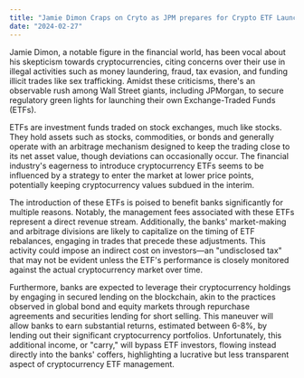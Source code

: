 ```yaml
---
title: "Jamie Dimon Craps on Cryto as JPM prepares for Crypto ETF Launch"
date: "2024-02-27"
---
```

Jamie Dimon, a notable figure in the financial world, has been vocal about his skepticism towards cryptocurrencies, citing concerns over their use in illegal activities such as money laundering, fraud, tax evasion, and funding illicit trades like sex trafficking. Amidst these criticisms, there's an observable rush among Wall Street giants, including JPMorgan, to secure regulatory green lights for launching their own Exchange-Traded Funds (ETFs).

ETFs are investment funds traded on stock exchanges, much like stocks. They hold assets such as stocks, commodities, or bonds and generally operate with an arbitrage mechanism designed to keep the trading close to its net asset value, though deviations can occasionally occur. The financial industry's eagerness to introduce cryptocurrency ETFs seems to be influenced by a strategy to enter the market at lower price points, potentially keeping cryptocurrency values subdued in the interim.

The introduction of these ETFs is poised to benefit banks significantly for multiple reasons. Notably, the management fees associated with these ETFs represent a direct revenue stream. Additionally, the banks' market-making and arbitrage divisions are likely to capitalize on the timing of ETF rebalances, engaging in trades that precede these adjustments. This activity could impose an indirect cost on investors—an "undisclosed tax" that may not be evident unless the ETF's performance is closely monitored against the actual cryptocurrency market over time.

Furthermore, banks are expected to leverage their cryptocurrency holdings by engaging in secured lending on the blockchain, akin to the practices observed in global bond and equity markets through repurchase agreements and securities lending for short selling. This maneuver will allow banks to earn substantial returns, estimated between 6-8%, by lending out their significant cryptocurrency portfolios. Unfortunately, this additional income, or "carry," will bypass ETF investors, flowing instead directly into the banks' coffers, highlighting a lucrative but less transparent aspect of cryptocurrency ETF management.
